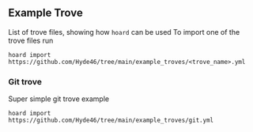 ## Example Trove

List of trove files, showing how `hoard` can be used
To import one of the trove files run 
```
hoard import https://github.com/Hyde46/tree/main/example_troves/<trove_name>.yml
```

### Git trove
Super simple git trove example
```
hoard import https://github.com/Hyde46/tree/main/example_troves/git.yml
```